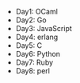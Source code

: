 - Day1: OCaml
- Day2: Go
- Day3: JavaScript
- Day4: erlang
- Day5: C
- Day6: Python
- Day7: Ruby
- Day8: perl
